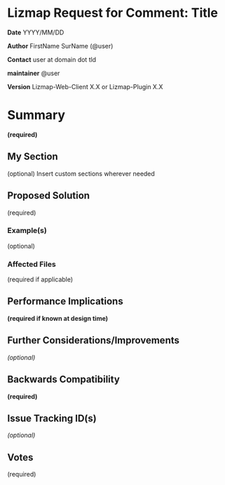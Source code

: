 # Lizmap Request for Comment: Title

**Date** YYYY/MM/DD

**Author** FirstName SurName (@user)

**Contact** user at domain dot tld

**maintainer** @user

**Version** Lizmap-Web-Client X.X or Lizmap-Plugin X.X

# Summary

**(required)**

## My Section

(optional) Insert custom sections wherever needed

## Proposed Solution

(required)

### Example(s)

(optional)

### Affected Files

(required if applicable)

## Performance Implications

**(required if known at design time)**

## Further Considerations/Improvements

*(optional)*

## Backwards Compatibility

**(required)**

## Issue Tracking ID(s)

*(optional)*

## Votes

(required)

